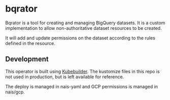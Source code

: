 # bqrator

Bqrator is a tool for creating and managing BigQuery datasets. It is a
custom implementation to allow non-authoritative dataset resources to be created.

It will add and update permissions on the dataset according to the rules defined
in the resource.

## Development

This operator is built using [Kubebuilder](https://kubebuilder.io/).
The kustomize files in this repo is not used in production, but is left available
for reference.

The deploy is managed in nais-yaml and GCP permissions is managed in nais/gcp.
